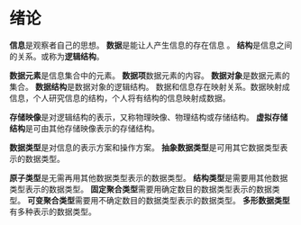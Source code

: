 # 绪论

**信息**是观察者自己的思想。
**数据**是能让人产生信息的存在信息 。
**结构**是信息之间的关系。或称为**逻辑结构**。
  
**数据元素**是信息集合中的元素。
**数据项**数据元素的内容。
**数据对象**是数据元素的集合。
**数据结构**是数据对象的逻辑结构。
数据和信息存在映射关系。数据映射成信息，个人研究信息的结构，个人将有结构的信息映射成数据。

**存储映像**是对逻辑结构的表示，又称物理映像、物理结构或存储结构。
**虚拟存储结构**是可由其他存储映像表示的存储结构。

**数据类型**是对信息的表示方案和操作方案。
**抽象数据类型**是可用其它数据类型表示的数据类型。

**原子类型**是无需再用其他数据类型表示的数据类型。
**结构类型**是需要用其他数据类型表示的数据类型。
**固定聚合类型**需要用确定数目的数据类型表示的数据类型。
**可变聚合类型**需要用不确定数目的数据类型表示的数据类型。
**多形数据类型**有多种表示的数据类型。
